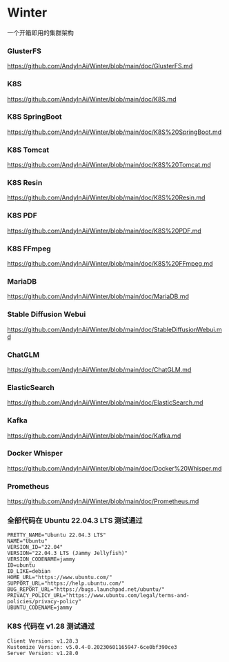 
# Winter
一个开箱即用的集群架构




### GlusterFS 
https://github.com/AndyInAi/Winter/blob/main/doc/GlusterFS.md


### K8S 
https://github.com/AndyInAi/Winter/blob/main/doc/K8S.md


### K8S SpringBoot 
https://github.com/AndyInAi/Winter/blob/main/doc/K8S%20SpringBoot.md


### K8S Tomcat 
https://github.com/AndyInAi/Winter/blob/main/doc/K8S%20Tomcat.md


### K8S Resin 
https://github.com/AndyInAi/Winter/blob/main/doc/K8S%20Resin.md


### K8S PDF
https://github.com/AndyInAi/Winter/blob/main/doc/K8S%20PDF.md


### K8S FFmpeg
https://github.com/AndyInAi/Winter/blob/main/doc/K8S%20FFmpeg.md


### MariaDB 
https://github.com/AndyInAi/Winter/blob/main/doc/MariaDB.md


### Stable Diffusion Webui
https://github.com/AndyInAi/Winter/blob/main/doc/StableDiffusionWebui.md


### ChatGLM
https://github.com/AndyInAi/Winter/blob/main/doc/ChatGLM.md


### ElasticSearch 
https://github.com/AndyInAi/Winter/blob/main/doc/ElasticSearch.md


### Kafka 
https://github.com/AndyInAi/Winter/blob/main/doc/Kafka.md


### Docker Whisper
https://github.com/AndyInAi/Winter/blob/main/doc/Docker%20Whisper.md


### Prometheus 
https://github.com/AndyInAi/Winter/blob/main/doc/Prometheus.md




### 全部代码在 Ubuntu 22.04.3 LTS 测试通过

	PRETTY_NAME="Ubuntu 22.04.3 LTS"
	NAME="Ubuntu"
	VERSION_ID="22.04"
	VERSION="22.04.3 LTS (Jammy Jellyfish)"
	VERSION_CODENAME=jammy
	ID=ubuntu
	ID_LIKE=debian
	HOME_URL="https://www.ubuntu.com/"
	SUPPORT_URL="https://help.ubuntu.com/"
	BUG_REPORT_URL="https://bugs.launchpad.net/ubuntu/"
	PRIVACY_POLICY_URL="https://www.ubuntu.com/legal/terms-and-policies/privacy-policy"
	UBUNTU_CODENAME=jammy


### K8S 代码在 v1.28 测试通过

	Client Version: v1.28.3
	Kustomize Version: v5.0.4-0.20230601165947-6ce0bf390ce3
	Server Version: v1.28.0


